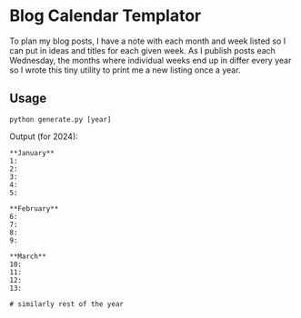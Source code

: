 # Blog Calendar Templator

To plan my blog posts, I have a note with each month and week listed so I can put in ideas and titles for each given week. As I publish posts each Wednesday, the months where individual weeks end up in differ every year so I wrote this tiny utility to print me a new listing once a year.

## Usage

```
python generate.py [year]
```

Output (for 2024):

```
**January**
1:
2:
3:
4:
5:

**February**
6:
7:
8:
9:

**March**
10:
11:
12:
13:

# similarly rest of the year
```
